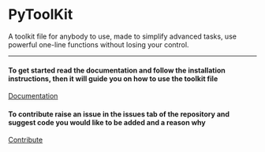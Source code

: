 # PyToolKit
A toolkit file for anybody to use, made to simplify advanced tasks, use powerful one-line functions without losing your control.

<hr>

#### To get started read the documentation and follow the installation instructions, then it will guide you on how to use the toolkit file
[Documentation](https://sapphirekr.gitbook.io/how-to-use-pytoolkit/)

#### To contribute raise an issue in the issues tab of the repository and suggest code you would like to be added and a reason why
[Contribute](https://github.com/Sapphire-code/PyToolKit/issues)
